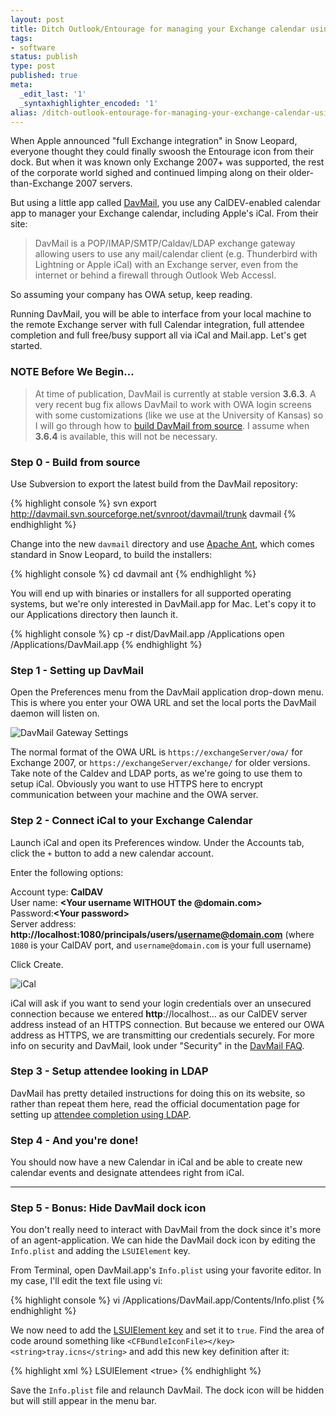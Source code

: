 ```yaml
---
layout: post
title: Ditch Outlook/Entourage for managing your Exchange calendar using DavMail and iCal
tags:
- software
status: publish
type: post
published: true
meta:
  _edit_last: '1'
  _syntaxhighlighter_encoded: '1'
alias: /ditch-outlook-entourage-for-managing-your-exchange-calendar-using-davmail-and-ical
---
```

When Apple announced "full Exchange integration" in Snow Leopard, everyone thought they could finally swoosh the Entourage icon from their dock. But when it was known only Exchange 2007+ was supported, the rest of the corporate world sighed and continued limping along on their older-than-Exchange 2007 servers.

But using a little app called [DavMail](http://davmail.sourceforge.net/), you use any CalDEV-enabled calendar app to manager your Exchange calendar, including Apple's iCal. From their site:

> DavMail is a POP/IMAP/SMTP/Caldav/LDAP exchange gateway allowing users to use any mail/calendar client (e.g. Thunderbird with Lightning or Apple iCal) with an Exchange server, even from the internet or behind a firewall through Outlook Web Accessl.

So assuming your company has OWA setup, keep reading.

Running DavMail, you will be able to interface from your local machine to the remote Exchange server with full Calendar integration, full attendee completion and full free/busy support all via iCal and Mail.app. Let's get started.

### NOTE Before We Begin&hellip; ###

> At time of publication, DavMail is currently at stable version **3.6.3**. A very recent bug fix allows DavMail to work with OWA login screens with some customizations (like we use at the University of Kansas) so I will go through how to [build DavMail from source](http://davmail.sourceforge.net/build.html). I assume when **3.6.4** is available, this will not be necessary.

### Step 0 - Build from source

Use Subversion to export the latest build from the DavMail repository:

{% highlight console %}
svn export http://davmail.svn.sourceforge.net/svnroot/davmail/trunk davmail
{% endhighlight %}

Change into the new `davmail` directory and use [Apache Ant](http://ant.apache.org/), which comes standard in Snow Leopard, to build the installers:

{% highlight console %}
cd davmail
ant
{% endhighlight %}

You will end up with binaries or installers for all supported operating systems, but we're only interested in DavMail.app for Mac. Let's copy it to our Applications directory then launch it.

{% highlight console %}
cp -r dist/DavMail.app /Applications
open /Applications/DavMail.app
{% endhighlight %}

### Step 1 - Setting up DavMail

Open the Preferences menu from the DavMail application drop-down menu. This is where you enter your OWA URL and set the local ports the DavMail daemon will listen on.

![DavMail Gateway Settings](http://johnkary.net/wp-content/uploads/2010/02/DavMail-Gateway-Settings.jpg "DavMail Gateway Settings")

The normal format of the OWA URL is `https://exchangeServer/owa/` for Exchange 2007, or `https://exchangeServer/exchange/` for older versions. Take note of the Caldev and LDAP ports, as we're going to use them to setup iCal. Obviously you want to use HTTPS here to encrypt communication between your machine and the OWA server.

### Step 2 - Connect iCal to your Exchange Calendar

Launch iCal and open its Preferences window. Under the Accounts tab, click the `+` button to add a new calendar account.

Enter the following options:

Account type: **CalDAV**  
User name: **\<Your username WITHOUT the @domain.com\>**  
Password:**\<Your password\>**  
Server address: **http://localhost:1080/principals/users/username@domain.com**
(where `1080` is your CalDAV port, and `username@domain.com` is your full username)

Click Create.

![iCal](http://johnkary.net/wp-content/uploads/2010/02/iCal.jpg "iCal")

iCal will ask if you want to send your login credentials over an unsecured connection because we entered **http**://localhost&hellip; as our CalDEV server address instead of an HTTPS connection. But because we entered our OWA address as HTTPS, we are transmitting our credentials securely. For more info on security and DavMail, look under "Security" in the [DavMail FAQ](http://davmail.sourceforge.net/faq.html).

### Step 3 - Setup attendee looking in LDAP

DavMail has pretty detailed instructions for doing this on its website, so rather than repeat them here, read the official documentation page for setting up [attendee completion using LDAP](http://davmail.sourceforge.net/osxdirectorysetup.html).

### Step 4 - And you're done!

You should now have a new Calendar in iCal and be able to create new calendar events and designate attendees right from iCal.

* * * * *

### Step 5 - Bonus: Hide DavMail dock icon

You don't really need to interact with DavMail from the dock since it's more of an agent-application. We can hide the DavMail dock icon by editing the `Info.plist` and adding the `LSUIElement` key.

From Terminal, open DavMail.app's `Info.plist` using your favorite editor. In my case, I'll edit the text file using vi:

{% highlight console %}
vi /Applications/DavMail.app/Contents/Info.plist
{% endhighlight %}

We now need to add the [LSUIElement key](http://developer.apple.com/mac/library/documentation/General/Reference/InfoPlistKeyReference/Articles/LaunchServicesKeys.html#//apple_ref/doc/uid/20001431-108256) and set it to `true`. Find the area of code around something like `<CFBundleIconFile></key><string>tray.icns</string>` and add this new key definition after it:

{% highlight xml %}
<key>LSUIElement</key>
<true\>
{% endhighlight %}

Save the `Info.plist` file and relaunch DavMail. The dock icon will be hidden but will still appear in the menu bar.
